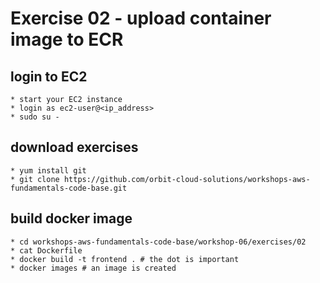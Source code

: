 # Exercise 02 - upload container image to ECR

## login to EC2
    * start your EC2 instance
    * login as ec2-user@<ip_address>
    * sudo su -

## download exercises
    * yum install git
    * git clone https://github.com/orbit-cloud-solutions/workshops-aws-fundamentals-code-base.git

## build docker image
    * cd workshops-aws-fundamentals-code-base/workshop-06/exercises/02
    * cat Dockerfile
    * docker build -t frontend . # the dot is important
    * docker images # an image is created

